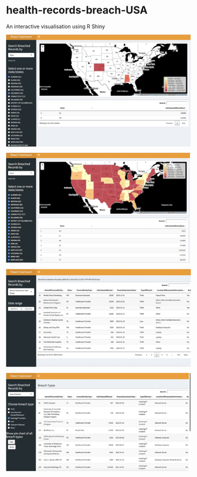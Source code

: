 # health-records-breach-USA
An interactive visualisation using R Shiny



![Result 1](https://github.com/swathinataraj/health-records-breach-USA/blob/master/Screen%20Shot%202019-09-28%20at%201.17.22%20PM.png)


![Result 2](https://github.com/swathinataraj/health-records-breach-USA/blob/master/Screen%20Shot%202019-09-28%20at%201.40.08%20PM.png)


![Result 3](https://github.com/swathinataraj/health-records-breach-USA/blob/master/Screen%20Shot%202019-09-28%20at%201.26.38%20PM.png)


![Result 4](https://github.com/swathinataraj/health-records-breach-USA/blob/master/Screen%20Shot%202019-09-28%20at%201.28.13%20PM.png)
